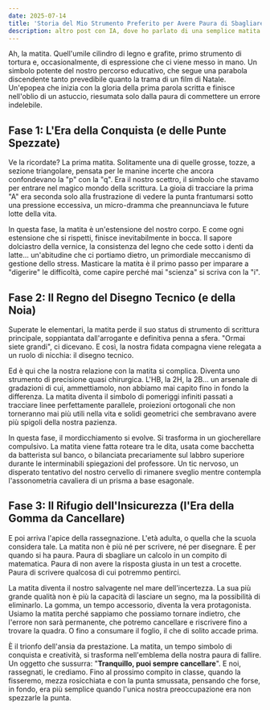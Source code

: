 ```yaml
---
date: 2025-07-14
title: 'Storia del Mio Strumento Preferito per Avere Paura di Sbagliare'
description: altro post con IA, dove ho parlato di una semplice matita
---
```

Ah, la matita. Quell'umile cilindro di legno e grafite, primo strumento di tortura e, occasionalmente, di espressione che ci viene messo in mano. Un simbolo potente del nostro percorso educativo, che segue una parabola discendente tanto prevedibile quanto la trama di un film di Natale. Un'epopea che inizia con la gloria della prima parola scritta e finisce nell'oblio di un astuccio, riesumata solo dalla paura di commettere un errore indelebile.

## Fase 1: L'Era della Conquista (e delle Punte Spezzate)

Ve la ricordate? La prima matita. Solitamente una di quelle grosse, tozze, a sezione triangolare, pensata per le manine incerte che ancora confondevano la "p" con la "q". Era il nostro scettro, il simbolo che stavamo per entrare nel magico mondo della scrittura. La gioia di tracciare la prima "A" era seconda solo alla frustrazione di vedere la punta frantumarsi sotto una pressione eccessiva, un micro-dramma che preannunciava le future lotte della vita.

In questa fase, la matita è un'estensione del nostro corpo. E come ogni estensione che si rispetti, finisce inevitabilmente in bocca. Il sapore dolciastro della vernice, la consistenza del legno che cede sotto i denti da latte... un'abitudine che ci portiamo dietro, un primordiale meccanismo di gestione dello stress. Masticare la matita è il primo passo per imparare a "digerire" le difficoltà, come capire perché mai "scienza" si scriva con la "i".

## Fase 2: Il Regno del Disegno Tecnico (e della Noia)

Superate le elementari, la matita perde il suo status di strumento di scrittura principale, soppiantata dall'arrogante e definitiva penna a sfera. "Ormai siete grandi", ci dicevano. E così, la nostra fidata compagna viene relegata a un ruolo di nicchia: il disegno tecnico.

Ed è qui che la nostra relazione con la matita si complica. Diventa uno strumento di precisione quasi chirurgica. L'HB, la 2H, la 2B... un arsenale di gradazioni di cui, ammettiamolo, non abbiamo mai capito fino in fondo la differenza. La matita diventa il simbolo di pomeriggi infiniti passati a tracciare linee perfettamente parallele, proiezioni ortogonali che non torneranno mai più utili nella vita e solidi geometrici che sembravano avere più spigoli della nostra pazienza.

In questa fase, il mordicchiamento si evolve. Si trasforma in un giocherellare compulsivo. La matita viene fatta roteare tra le dita, usata come bacchetta da batterista sul banco, o bilanciata precariamente sul labbro superiore durante le interminabili spiegazioni del professore. Un tic nervoso, un disperato tentativo del nostro cervello di rimanere sveglio mentre contempla l'assonometria cavaliera di un prisma a base esagonale.

## Fase 3: Il Rifugio dell'Insicurezza (l'Era della Gomma da Cancellare)

E poi arriva l'apice della rassegnazione. L'età adulta, o quella che la scuola considera tale. La matita non è più né per scrivere, né per disegnare. È per quando si ha paura. Paura di sbagliare un calcolo in un compito di matematica. Paura di non avere la risposta giusta in un test a crocette. Paura di scrivere qualcosa di cui potremmo pentirci.

La matita diventa il nostro salvagente nel mare dell'incertezza. La sua più grande qualità non è più la capacità di lasciare un segno, ma la possibilità di eliminarlo. La gomma, un tempo accessorio, diventa la vera protagonista. Usiamo la matita perché sappiamo che possiamo tornare indietro, che l'errore non sarà permanente, che potremo cancellare e riscrivere fino a trovare la quadra. O fino a consumare il foglio, il che di solito accade prima.

È il trionfo dell'ansia da prestazione. La matita, un tempo simbolo di conquista e creatività, si trasforma nell'emblema della nostra paura di fallire. Un oggetto che sussurra: "**Tranquillo, puoi sempre cancellare**". E noi, rassegnati, le crediamo. Fino al prossimo compito in classe, quando la fisseremo, mezza rosicchiata e con la punta smussata, pensando che forse, in fondo, era più semplice quando l'unica nostra preoccupazione era non spezzarle la punta.